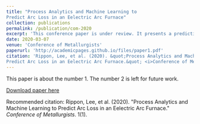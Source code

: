 ```yaml
---
title: "Process Analytics and Machine Learning to
Predict Arc Loss in an Eelectric Arc Furnace"
collection: publications
permalink: /publication/com-2020
excerpt: 'This conference paper is under review. It presents a predictive model that warns operators when there is a high probability that the electric plasma arc is about to short circuit.'
date: 2020-03-07
venue: 'Conference of Metallurgists'
paperurl: 'http://academicpages.github.io/files/paper1.pdf'
citation: 'Rippon, Lee, et al. (2020). &quot;Process Analytics and Machine Learning to
Predict Arc Loss in an Eelectric Arc Furnace.&quot; <i>Conference of Metallurgists</i>. 1(1).'
---
```

This paper is about the number 1. The number 2 is left for future work.

[Download paper here](http://academicpages.github.io/files/paper1.pdf)

Recommended citation: Rippon, Lee, et al. (2020). "Process Analytics and Machine Learning to
Predict Arc Loss in an Eelectric Arc Furnace." <i>Conference of Metallurgists</i>. 1(1).
